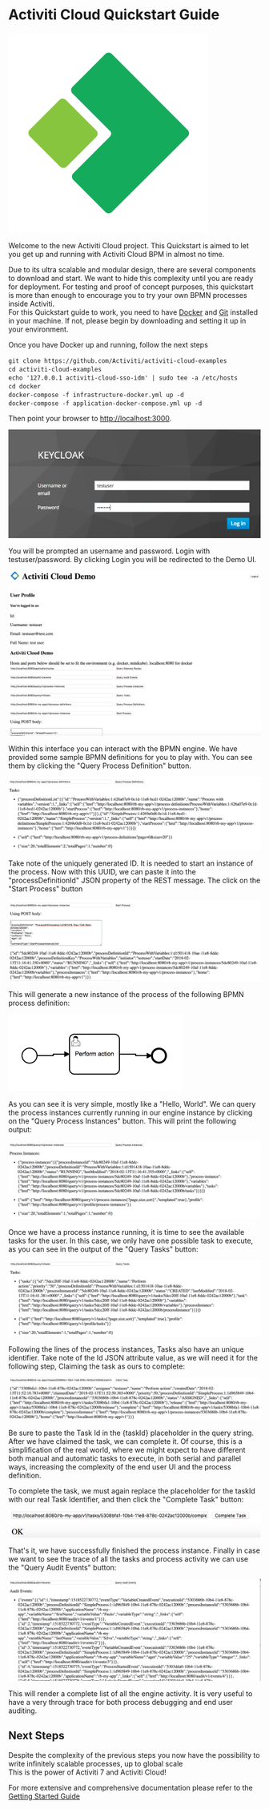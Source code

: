 # Activiti Cloud Quickstart Guide

[![Activiti](/assets/Acitiviti_Icon_FullColor_GitHub_400x400.png)](https://github.com/Activiti)

Welcome to the new Activiti Cloud project. This Quickstart is aimed to let you get up and running with Activiti Cloud BPM in almost no time.

Due to its ultra scalable and modular design, there are several components to download and start. We want to hide this complexity until you are ready for deployment. For testing and proof of concept purposes, this quickstart is more than enough to encourage you to try your own BPMN processes inside Activiti.  
For this Quickstart guide to work, you need to have [Docker](http;//www.docker.com) and [Git](http://git.com) installed in your machine. If not, please begin by downloading and setting it up in your environment.

Once you have Docker up and running, follow the next steps

`git clone https://github.com/Activiti/activiti-cloud-examples`  
`cd activiti-cloud-examples`  
`echo '127.0.0.1 activiti-cloud-sso-idm' | sudo tee -a /etc/hosts`  
`cd docker`  
`docker-compose -f infrastructure-docker.yml up -d`  
`docker-compose -f application-docker-compose.yml up -d`

Then point your browser to [http://localhost:3000](http://localhost:3000).

![](/assets/keycloak.png)

You will be prompted an username and password. Login with testuser/password. By clicking Login you will be redirected to the Demo UI.

![](/assets/demo-ui-intro.png)

Within this interface you can interact with the BPMN engine. We have provided some sample BPMN definitions for you to play with. You can see them by clicking the "Query Process Definition" button.

![](/assets/query-process-definitions.png)

Take note of the uniquely generated ID. It is needed to start an instance of the process. Now with this UUID, we can paste it into the "processDefinitionId" JSON property of the REST message. The click on the "Start Process" button

![](/assets/started-process.png)

This will generate a new instance of the process of the following BPMN process definition:

![](/assets/simple-process.png)

As you can see it is very simple, mostly like a "Hello, World". We can query the process instances currently running in our engine instance by clicking on the "Query Process Instances" button. This will print the following output:

![](/assets/query-process-instances.png)

Once we have a process instance running, it is time to see the available tasks for the user. In this case, we only have one possible task to execute, as you can see in the output of the "Query Tasks" button:

![](/assets/query-processes-tasks.png)

Following the lines of the process instances, Tasks also have an unique identifier. Take note of the Id JSON attribute value, as we will need it for the following step, Claiming the task as ours to complete:

![](/assets/claimed-task.png)

Be sure to paste the Task Id in the {taskId} placeholder in the query string. After we have claimed the task, we can complete it. Of course, this is a simplification of the real world, where we might expect to have different both manual and automatic tasks to execute, in both serial and parallel ways, increasing the complexity of the end user UI and the process definition.

To complete the task, we must again replace the placeholder for the taskId with our real Task Identifier, and then click the "Complete Task" button:

![](/assets/complete-task.png)

That's it, we have successfully finished the process instance. Finally in case we want to see the trace of all the tasks and process activity we can use the "Query Audit Events" button:

![](/assets/audit-events.png)

This will render a complete list of all the engine activity. It is very useful to have a very through trace for both process debugging and end user auditing.

## Next Steps

Despite the complexity of the previous steps you now have the possibility to write infinitely scalable processes, up to global scale  
This is the power of Activiti 7 and Activiti Cloud!

For more extensive and comprehensive documentation please refer to the [Getting Started Guide](./getting-started/getting-started.md)

